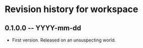 # Revision history for workspace

## 0.1.0.0  -- YYYY-mm-dd

* First version. Released on an unsuspecting world.
